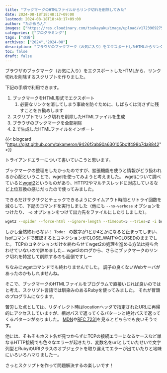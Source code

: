 ```yaml
---
title: "ブックマークのHTMLファイルからリンク切れを削除してみた"
date: 2024-08-18T18:48:17+09:00
lastmod: 2024-08-18T18:48:17+09:00
author: "たかめろん"
images: ["https://res.cloudinary.com/tsukayaku/image/upload/v1723969275/Blog-personal/bookmark_filter_invalid_urls/thumbnail.png"]
categories: ["プログラミング"]
tags: ["改善"]
archives: ["2024","2024-08"]
description: "ブラウザのブックマーク（お気に入り）をエクスポートしたHTMLからリンク切れを削除するRubyスクリプトを作りました。"
toc: false
draft: false
---
```


ブラウザのブックマーク（お気に入り）をエクスポートしたHTMLから、リンク切れを削除するスクリプトを作りました。

下記の手順で利用できます。

1. ブックマークをHTML形式でエクスポート
   1. 必要なリンクを消してしまう事故を防ぐために、しばらくは消さずに残すことをお勧めします
2. スクリプトでリンク切れを削除したHTMLファイルを生成
3. ブラウザのブックマークを全部削除
4. 2.で生成したHTMLファイルをインポート

{{< blogcard "https://gist.github.com/takameron/9426f2ab90a630105bc1f498b7da8842" >}}

トライアンドエラーについて書いていこうと思います。

ブックマークの整理をしたかったのですが、拡張機能を使うと情報がどう扱われるか心配ということで、wgetを使ってみようと考えました。
wgetについて調べていると[wget2](https://gitlab.com/gnuwget/wget2)というものがあり、HTTP2やマルチスレッドに対応しているなど上位互換の感じだったので使ってみました。

できるだけサクサクとチェックできるようにタイムアウト時間とリトライ回数を減らして、下記のコマンドを実行しました（他にも `--no-verbose` オプションをつけたり、 `-o` オプションをつけて出力先をファイルにしたりしました）。

```sh {linenos=false}
wget2 --spider --force-html --ignore-length --timeout=5 --tries=2 -i bookmarks.html
```

しかし全然終わらない！
`Todo: ` の数字が1とか4とかになると止まってしまい、lsofコマンドで確認するとコネクションがCLOSE_WAITやCLOSEDのままでした。
TCPのコネクションだけを終わらせてwget2の処理を進める方法は持ち合わせていないので諦めました…
wget2のログから、さらにブックマークのリンク切れを特定して削除するのも面倒ですしー

ちなみにwgetコマンドでも終わりませんでした。
調子の良くないWebサーバがあったのかもしれませんね。

そこで、ブックマークのHTMLファイルをプログラムで直接いじれば良いのではと考え、スクリプト言語では馴染みのあるRubyを使ってみました。
それが冒頭のプログラムになります。

苦労した点としては、リダイレクト時はlocationヘッダで指定されたURLに再帰的にアクセスしていますが、相対パスで返ってくるパターンと絶対パスで返ってくるパターンがありました。
[MDN](https://developer.mozilla.org/ja/docs/Web/HTTP/Headers/Location)や[RFC 7231](https://datatracker.ietf.org/doc/html/rfc7231#section-7.1.2)を見るとどちらでも良いそうです。

他には、そもそもホスト名が見つからずにTCPの接続エラーになるケースなど単なるHTTP接続でも色々なエラーが起きたり、変数名をurlとしていたせいで文字列型とRubyのURIクラスのオブジェクトを取り違えてエラーが出ていたりと地味にいろいろハマりましたー。

さっとスクリプトを作って問題解決するの楽しいです！
